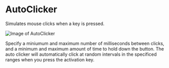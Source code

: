 # AutoClicker
Simulates mouse clicks when a key is pressed.

![Image of AutoClicker](https://i.imgur.com/AFZXoQi.png)

Specify a miniumum and maximum number of milliseconds between clicks, and a minimum and maximum amount of time to hold down the button.
The auto clicker will automatically click at random intervals in the specificed ranges when you press the activation key. 
